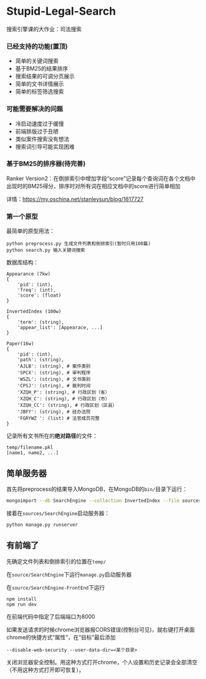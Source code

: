 # Stupid-Legal-Search
搜索引擎课的大作业：司法搜索

### 已经支持的功能(置顶)

+ 简单的关键词搜索
+ 基于BM25的结果排序
+ 搜索结果的可调分页展示
+ 简单的文书详情展示
+ 简单的标签筛选搜索

### 可能需要解决的问题

+ 冷启动速度过于缓慢
+ 前端排版过于丑陋
+ 类似案件搜索没有想法
+ 搜索词引导可能实现困难

### 基于BM25的排序器(待完善)

Ranker Version2：在倒排索引中增加字段“score”记录每个查询词在各个文档中出现时的BM25得分，排序时对所有词在相应文档中的score进行简单相加

详情：https://my.oschina.net/stanleysun/blog/1617727

### 第一个原型

最简单的原型用法：

```
python preprocess.py 生成文件列表和倒排索引(暂时只用100篇)
python search.py 输入关键词搜索
```

数据库结构：

```
Appearance (7kw)
{
	'pid': (int),
	'freq': (int),
	'score': (float)
}

InvertedIndex (100w)
{
	'term': (string),
	'appear_list': [Appearace, ...]
}

Paper(16w)
{
	'pid': (int), 
	'path': (string),
	'AJLB': (string), # 案件类别
	'SPCX': (string), # 审判程序
	'WSZL': (string), # 文书类别
	'CPSJ': (string), # 裁判时间
	'XZQH_P': (string), # 行政区划（省）
	'XZQH_C': (string), # 行政区划（市）
	'XZQH_CC': (string), # 行政区划（区县）
	'JBFY': (string), # 经办法院
	'FGRYWZ ': (list) # 法官成员完整
}
```

记录所有文书所在的**绝对路径**的文件：

```
temp/filename.pkl
[name1, name2, ...]
```

## 简单服务器

首先将preprocess的结果导入MongoDB，在MongoDB的`bin/`目录下运行：

```bash
mongoimport --db SearchEngine --collection InvertedIndex --file sources/temp/inverted_index.json --jsonArray
```

接着在`sources/SearchEngine`启动服务器：

```bash
python manage.py runserver
```

## 有前端了

先确定文件列表和倒排索引的位置在`temp/`

在`source/SearchEngine`下运行`manage.py`启动服务器

在`source/SearchEngine-FrontEnd`下运行

```
npm install
npm run dev
```

在前端代码中指定了后端端口为8000

如果发送请求的时候chrome浏览器报CORS错误(控制台可见)，就右键打开桌面chrome的快捷方式“属性”，在“目标”最后添加

```
--disable-web-security --user-data-dir=<某个目录>
```

关闭浏览器安全控制。用这种方式打开chrome，个人设置和历史记录会全部清空（不用这种方式打开即可恢复）。
